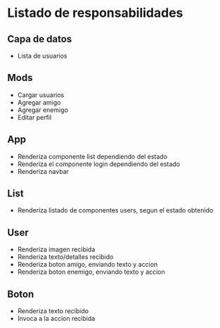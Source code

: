 # Listado de responsabilidades

## Capa de datos

- Lista de usuarios

## Mods

- Cargar usuarios
- Agregar amigo
- Agregar enemigo
- Editar perfil

## App

- Renderiza componente list dependiendo del estado
- Renderiza el componente login dependiendo del estado
- Renderiza navbar

## List

- Renderiza listado de componentes users, segun el estado obtenido

## User

- Renderiza imagen recibida
- Renderiza texto/detalles recibido
- Renderiza boton amigo, enviando texto y accion
- Renderiza boton enemigo, enviando texto y accion

## Boton

- Renderiza texto recibido
- Invoca a la accion recibida
